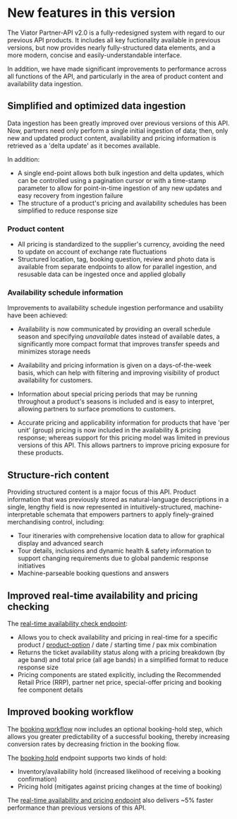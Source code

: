 # New features in this version

The Viator Partner-API v2.0 is a fully-redesigned system with regard to our previous API products. It includes all key fuctionality available in previous versions, but now provides nearly fully-structured data elements, and a more modern, concise and easily-understandable interface.

In addition, we have made significant improvements to performance across all functions of the API, and particularly in the area of product content and availability data ingestion.

## Simplified and optimized data ingestion 

Data ingestion has been greatly improved over previous versions of this API. Now, partners need only perform a single initial ingestion of data; then, only new and updated product content, availability and pricing information is retrieved as a 'delta update' as it becomes available.

In addition:
- A single end-point allows both bulk ingestion and delta updates, which can be controlled using a pagination cursor or with a time-stamp parameter to allow for point-in-time ingestion of any new updates and easy recovery from ingestion failure
- The structure of a product's pricing and availability schedules has been simplified to reduce response size

### Product content

- All pricing is standardized to the supplier's currency, avoiding the need to update on account of exchange rate fluctuations 
- Structured location, tag, booking question, review and photo data is available from separate endpoints to allow for parallel ingestion, and resusable data can be ingested once and applied globally

### Availability schedule information

Improvements to availability schedule ingestion performance and usability have been achieved:

- Availability is now communicated by providing an overall schedule season and specifying *unavailable* dates instead of available dates, a significantly more compact format that improves transfer speeds and minimizes storage needs  

- Availability and pricing information is given on a days-of-the-week basis, which can help with filtering and improving visibility of product availability for customers.

- Information about special pricing periods that may be running throughout a product's seasons is included and is easy to interpret, allowing partners to surface promotions to customers.

- Accurate pricing and applicability information for products that have 'per unit' (group) pricing is now included in the availability & pricing response; whereas support for this pricing model was limited in previous versions of this API. This allows partners to improve pricing exposure for these products.

## Structure-rich content

Providing structured content is a major focus of this API. Product information that was previously stored as natural-language descriptions in a single, lengthy field is now represented in intuitively-structured, machine-interpretable schemata that empowers partners to apply finely-grained merchandising control, including:

- Tour itineraries with comprehensive location data to allow for graphical display and advanced search
- Tour details, inclusions and dynamic health & safety information to support changing requirements due to global pandemic response initiatives
- Machine-parseable booking questions and answers

## Improved real-time availability and pricing checking

The [real-time availability check endpoint](../../../openapi/reference/operation/availabilityCheck):
- Allows you to check availability and pricing in real-time for a specific product / [product-option](#section/Key-concepts/Product-options) / date / starting time / pax mix combination
- Returns the ticket availability status along with a pricing breakdown (by age band) and total price (all age bands) in a simplified format to reduce response size
- Pricing components are stated explicitly, including the Recommended Retail Price (RRP), partner net price, special-offer pricing and booking fee component details

## Improved booking workflow

The [booking workflow](/papiv2/booking-concepts/making-a-booking/) now includes an optional booking-hold step, which allows you greater predictability of a successful booking, thereby increasing conversion rates by decreasing friction in the booking flow.

The [booking hold](../../../openapi/reference/operation/bookingsHold) endpoint supports two kinds of hold:
- Inventory/availability hold (increased likelihood of receiving a booking confirmation)
- Pricing hold (mitigates against pricing changes at the time of booking)

The [real-time availability and pricing endpoint](/openapi/reference/operation/availabilityCheck) also delivers \~5% faster performance than previous versions of this API.
